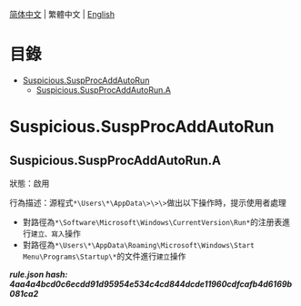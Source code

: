 


  
[简体中文](README.md) | 繁體中文 | [English](README_en_us.md)  
  

目錄
==

* [Suspicious.SuspProcAddAutoRun](#suspicioussuspprocaddautorun)
	* [Suspicious.SuspProcAddAutoRun.A](#suspicioussuspprocaddautoruna)

# Suspicious.SuspProcAddAutoRun

## Suspicious.SuspProcAddAutoRun.A
  
狀態：啟用

行為描述：源程式`*\Users\*\AppData\>\>\>`做出以下操作時，提示使用者處理
- 對路徑為`*\Software\Microsoft\Windows\CurrentVersion\Run*`的注册表進行`建立、寫入`操作
- 對路徑為`*\Users\*\AppData\Roaming\Microsoft\Windows\Start Menu\Programs\Startup\*`的文件進行`建立`操作
  
***rule.json hash: 4aa4a4bcd0c6ecdd91d95954e534c4cd844dcde11960cdfcafb4d6169b081ca2***